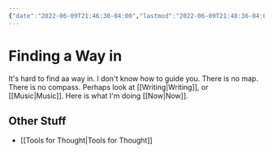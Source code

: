 ```yaml
---
{"date":"2022-06-09T21:46:30-04:00","lastmod":"2022-06-09T21:48:36-04:00","dg-publish":true,"dg-permalink":"findingawayin","permalink":"/findingawayin/","dgHomeLink":true,"dgPassFrontmatter":true}
---
```


# Finding a Way in

It's hard to find aa way in. I don't know how to guide you. There is no map. There is no compass. Perhaps look at [[Writing|Writing]], or [[Music|Music]]. Here is what I'm doing [[Now|Now]].

## Other Stuff
- [[Tools for Thought|Tools for Thought]]
